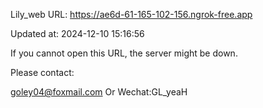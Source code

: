 Lily_web URL: https://ae6d-61-165-102-156.ngrok-free.app

Updated at: 2024-12-10 15:16:56

If you cannot open this URL, the server might be down.

Please contact: 

goley04@foxmail.com Or Wechat:GL_yeaH